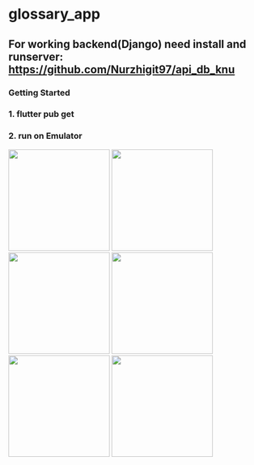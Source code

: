 # glossary_app

## For working backend(Django) need install and runserver: https://github.com/Nurzhigit97/api_db_knu 

### Getting Started 

### 1. flutter pub get
### 2. run on Emulator

<img src="[https://your-image-url.type](https://user-images.githubusercontent.com/106031957/213181408-8959d8c5-daea-4a83-a0d8-acf858a87c6a.png)" width="200">
<img src="[https://your-image-url.type](https://user-images.githubusercontent.com/106031957/213181468-0464f8c1-354c-4797-8b24-35e6d62dfcc3.png)" width="200">
<img src="[https://your-image-url.type](https://user-images.githubusercontent.com/106031957/213181468-0464f8c1-354c-4797-8b24-35e6d62dfcc3.png)" width="200">
<img src="[https://your-image-url.type](https://user-images.githubusercontent.com/106031957/213181510-1fa54350-a9b1-47ea-ae20-cb22522cd49d.png)" width="200">
<img src="[https://your-image-url.type](https://user-images.githubusercontent.com/106031957/213181577-1245b01e-6456-4f1d-86c2-4db0157e7668.png)" width="200">
<img src="[https://your-image-url.type](https://user-images.githubusercontent.com/106031957/213181872-6466aaf3-1fa1-4047-a699-42e3d8d057d8.jpg)" width="200">
